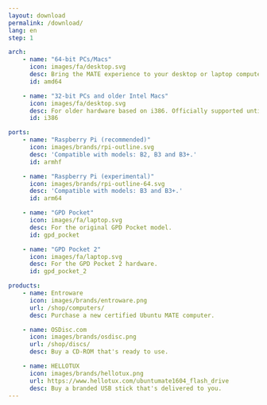 ```yaml
---
layout: download
permalink: /download/
lang: en
step: 1

arch:
    - name: "64-bit PCs/Macs"
      icon: images/fa/desktop.svg
      desc: Bring the MATE experience to your desktop or laptop computer.
      id: amd64

    - name: "32-bit PCs and older Intel Macs"
      icon: images/fa/desktop.svg
      desc: For older hardware based on i386. Officially supported until April 2021.
      id: i386

ports:
    - name: "Raspberry Pi (recommended)"
      icon: images/brands/rpi-outline.svg
      desc: 'Compatible with models: B2, B3 and B3+.'
      id: armhf

    - name: "Raspberry Pi (experimental)"
      icon: images/brands/rpi-outline-64.svg
      desc: 'Compatible with models: B3 and B3+.'
      id: arm64

    - name: "GPD Pocket"
      icon: images/fa/laptop.svg
      desc: For the original GPD Pocket model.
      id: gpd_pocket

    - name: "GPD Pocket 2"
      icon: images/fa/laptop.svg
      desc: For the GPD Pocket 2 hardware.
      id: gpd_pocket_2

products:
    - name: Entroware
      icon: images/brands/entroware.png
      url: /shop/computers/
      desc: Purchase a new certified Ubuntu MATE computer.

    - name: OSDisc.com
      icon: images/brands/osdisc.png
      url: /shop/discs/
      desc: Buy a CD-ROM that's ready to use.

    - name: HELLOTUX
      icon: images/brands/hellotux.png
      url: https://www.hellotux.com/ubuntumate1604_flash_drive
      desc: Buy a branded USB stick that's delivered to you.
---
```


